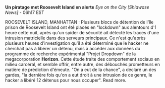 ﻿**Un piratage met Roosevelt Island en alerte**
*Eye on the City [Shiawase News]* - 06h17 EST

ROOSEVELT ISLAND, MANHATTAN : Plusieurs blocs de détention de l'île prison de Roosevelt Island ont été placés en "lockdown" aux alentours d'1 heure cette nuit, après qu'un spider de sécurité ait détecté les traces d'une intrusion matricielle dans des serveurs principaux. Ce n'est qu'après plusieurs heures d'investigation qu'il a été déterminé que le hacker ne cherchait pas à libérer un détenu, mais à accéder aux données du programme de recherche expérimental "Projet Dropdown" de la megacorporation **Horizon**. Cette étude traite des comportement sociaux en milieu carcéral, et semble offrir, entre autre, des débouchés prometteurs en matière de prédiction d'émeute.
"On a eut de la chance", a déclaré un des gardes, "la dernière fois qu'on a eut droit à une intrusion de ce genre, le hacker a libéré 12 détenus pour nous occuper". Read more.